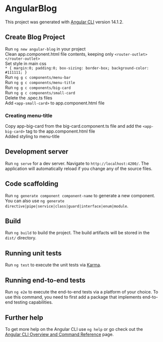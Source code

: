 # AngularBlog

This project was generated with [Angular CLI](https://github.com/angular/angular-cli) version 14.1.2.

## Create Blog Project
  Run `ng new angular-blog` in your project<br />
  Clean app.component.html file contents, keeping only `<router-outlet></router-outlet>`<br />
  Set style in main css<br />
  `* {
    margin:0;
    padding:0;
    box-sizing: border-box;
    background-color: #111111;
  }`
  <br />
  Run `ng g c components/menu-bar`<br />
  Run `ng g c components/menu-title`<br />
  Run `ng g c components/big-card`<br />
  Run `ng g c components/small-card`<br />
  Delete the .spec.ts files<br />
  Add `<app-small-card>` to app.component.html file

### Creating menu-title
  Copy app-big-card from the big-card.component.ts file and add the `<app-big-card>` tag to the app.component.html file<br />
  Added styling to menu-title

## Development server

Run `ng serve` for a dev server. Navigate to `http://localhost:4200/`. The application will automatically reload if you change any of the source files.

## Code scaffolding

Run `ng generate component component-name` to generate a new component. You can also use `ng generate directive|pipe|service|class|guard|interface|enum|module`.

## Build

Run `ng build` to build the project. The build artifacts will be stored in the `dist/` directory.

## Running unit tests

Run `ng test` to execute the unit tests via [Karma](https://karma-runner.github.io).

## Running end-to-end tests

Run `ng e2e` to execute the end-to-end tests via a platform of your choice. To use this command, you need to first add a package that implements end-to-end testing capabilities.

## Further help

To get more help on the Angular CLI use `ng help` or go check out the [Angular CLI Overview and Command Reference](https://angular.io/cli) page.
